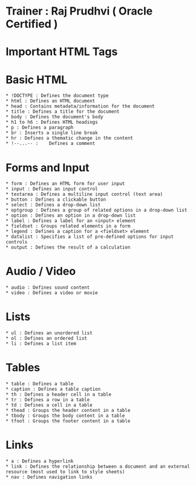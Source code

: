 # Trainer :  Raj Prudhvi ( Oracle Certified )
# Important HTML Tags

# Basic HTML
    * !DOCTYPE : Defines the document type
    * html : Defines an HTML document
    * head : Contains metadata/information for the document
    * title : Defines a title for the document
    * body : Defines the document's body
    * h1 to h6 : Defines HTML headings
    * p : Defines a paragraph
    * br : Inserts a single line break
    * hr : Defines a thematic change in the content
    * !--...-- :	Defines a comment

# Forms and Input

    * form : Defines an HTML form for user input
    * input : Defines an input control
    * textarea : Defines a multiline input control (text area)
    * button : Defines a clickable button
    * select : Defines a drop-down list
    * optgroup : Defines a group of related options in a drop-down list
    * option : Defines an option in a drop-down list
    * label : Defines a label for an <input> element
    * fieldset : Groups related elements in a form
    * legend : Defines a caption for a <fieldset> element
    * datalist : Specifies a list of pre-defined options for input controls
    * output : Defines the result of a calculation

# Audio / Video

    * audio : Defines sound content
    * video : Defines a video or movie

# Lists

    * ul : Defines an unordered list
    * ol : Defines an ordered list
    * li : Defines a list item

# Tables

    * table : Defines a table
    * caption :	Defines a table caption
    * th : Defines a header cell in a table
    * tr : Defines a row in a table
    * td : Defines a cell in a table
    * thead : Groups the header content in a table
    * tbody : Groups the body content in a table
    * tfoot : Groups the footer content in a table

# Links

    * a : Defines a hyperlink
    * link : Defines the relationship between a document and an external resource (most used to link to style sheets)
    * nav :	Defines navigation links

